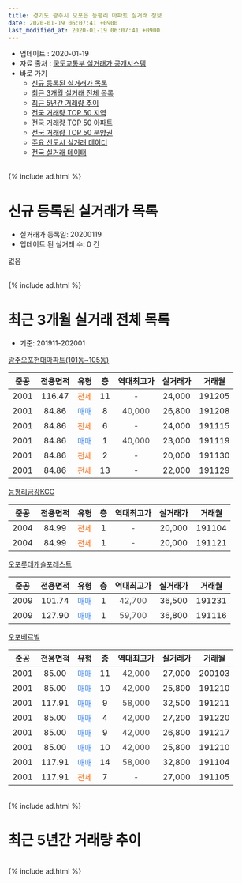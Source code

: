 ```yaml
---
title: 경기도 광주시 오포읍 능평리 아파트 실거래 정보
date: 2020-01-19 06:07:41 +0900
last_modified_at: 2020-01-19 06:07:41 +0900
---
```


* 업데이트 : 2020-01-19
* 자료 출처 : [국토교통부 실거래가 공개시스템](http://rt.molit.go.kr)
* 바로 가기
    * [신규 등록된 실거래가 목록](#신규-등록된-실거래가-목록)
    * [최근 3개월 실거래 전체 목록](#최근-3개월-실거래-전체-목록)
    * [최근 5년간 거래량 추이](#최근-5년간-거래량-추이)
    * [전국 거래량 TOP 50 지역](https://apt-info.github.io/apt-trade-info/최근-3개월-전국에서-가장-거래가-많이-발생한-지역)
    * [전국 거래량 TOP 50 아파트](https://apt-info.github.io/apt-trade-info/최근-3개월-전국에서-가장-거래가-많이-발생한-아파트)
    * [전국 거래량 TOP 50 분양권](https://apt-info.github.io/apt-trade-info/최근-3개월-전국에서-가장-거래가-많이-발생한-분양권)
    * [주요 신도시 실거래 데이터](https://apt-info.github.io/apt-trade-info/주요-신도시)
    * [전국 실거래 데이터](https://apt-info.github.io/apt-trade-info/전국)
<br>
{% include ad.html %}
<br>

# 신규 등록된 실거래가 목록
* 실거래가 등록일: 20200119
* 업데이트 된 실거래 수: 0 건

없음

<br>
{% include ad.html %}
<br>

# 최근 3개월 실거래 전체 목록
* 기준: 201911-202001


[광주오포현대아파트(101동~105동)](https://search.naver.com/search.naver?query=%EA%B2%BD%EA%B8%B0%EB%8F%84+%EA%B4%91%EC%A3%BC%EC%8B%9C+%EC%98%A4%ED%8F%AC%EC%9D%8D+%EB%8A%A5%ED%8F%89%EB%A6%AC+%EA%B4%91%EC%A3%BC%EC%98%A4%ED%8F%AC%ED%98%84%EB%8C%80%EC%95%84%ED%8C%8C%ED%8A%B8%28101%EB%8F%99%7E105%EB%8F%99%29)

|준공|전용면적|유형|층|역대최고가|실거래가|거래월|
|:---:|:---:|:---:|:---:|:---:|:---:|:---:|
|2001|116.47|<span style="color:#ff5a00">전세</span>|11|<span style="color:#444444">-</span>|24,000|191205|
|2001|84.86|<span style="color:#4285f3">매매</span>|8|<span style="color:#444444">40,000</span>|26,800|191208|
|2001|84.86|<span style="color:#ff5a00">전세</span>|6|<span style="color:#444444">-</span>|24,000|191115|
|2001|84.86|<span style="color:#4285f3">매매</span>|1|<span style="color:#444444">40,000</span>|23,000|191119|
|2001|84.86|<span style="color:#ff5a00">전세</span>|2|<span style="color:#444444">-</span>|20,000|191130|
|2001|84.86|<span style="color:#ff5a00">전세</span>|13|<span style="color:#444444">-</span>|22,000|191129|

[능평리금강KCC](https://search.naver.com/search.naver?query=%EA%B2%BD%EA%B8%B0%EB%8F%84+%EA%B4%91%EC%A3%BC%EC%8B%9C+%EC%98%A4%ED%8F%AC%EC%9D%8D+%EB%8A%A5%ED%8F%89%EB%A6%AC+%EB%8A%A5%ED%8F%89%EB%A6%AC%EA%B8%88%EA%B0%95KCC)

|준공|전용면적|유형|층|역대최고가|실거래가|거래월|
|:---:|:---:|:---:|:---:|:---:|:---:|:---:|
|2004|84.99|<span style="color:#ff5a00">전세</span>|1|<span style="color:#444444">-</span>|20,000|191104|
|2004|84.99|<span style="color:#ff5a00">전세</span>|1|<span style="color:#444444">-</span>|20,000|191121|

[오포롯데캐슬포레스트](https://search.naver.com/search.naver?query=%EA%B2%BD%EA%B8%B0%EB%8F%84+%EA%B4%91%EC%A3%BC%EC%8B%9C+%EC%98%A4%ED%8F%AC%EC%9D%8D+%EB%8A%A5%ED%8F%89%EB%A6%AC+%EC%98%A4%ED%8F%AC%EB%A1%AF%EB%8D%B0%EC%BA%90%EC%8A%AC%ED%8F%AC%EB%A0%88%EC%8A%A4%ED%8A%B8)

|준공|전용면적|유형|층|역대최고가|실거래가|거래월|
|:---:|:---:|:---:|:---:|:---:|:---:|:---:|
|2009|101.74|<span style="color:#4285f3">매매</span>|1|<span style="color:#444444">42,700</span>|36,500|191231|
|2009|127.90|<span style="color:#4285f3">매매</span>|1|<span style="color:#444444">59,700</span>|36,800|191116|

[오포베르빌](https://search.naver.com/search.naver?query=%EA%B2%BD%EA%B8%B0%EB%8F%84+%EA%B4%91%EC%A3%BC%EC%8B%9C+%EC%98%A4%ED%8F%AC%EC%9D%8D+%EB%8A%A5%ED%8F%89%EB%A6%AC+%EC%98%A4%ED%8F%AC%EB%B2%A0%EB%A5%B4%EB%B9%8C)

|준공|전용면적|유형|층|역대최고가|실거래가|거래월|
|:---:|:---:|:---:|:---:|:---:|:---:|:---:|
|2001|85.00|<span style="color:#4285f3">매매</span>|11|<span style="color:#444444">42,000</span>|27,000|200103|
|2001|85.00|<span style="color:#4285f3">매매</span>|10|<span style="color:#444444">42,000</span>|25,800|191210|
|2001|117.91|<span style="color:#4285f3">매매</span>|9|<span style="color:#444444">58,000</span>|32,500|191211|
|2001|85.00|<span style="color:#4285f3">매매</span>|4|<span style="color:#444444">42,000</span>|27,200|191220|
|2001|85.00|<span style="color:#4285f3">매매</span>|9|<span style="color:#444444">42,000</span>|26,800|191217|
|2001|85.00|<span style="color:#4285f3">매매</span>|10|<span style="color:#444444">42,000</span>|25,800|191210|
|2001|117.91|<span style="color:#4285f3">매매</span>|14|<span style="color:#444444">58,000</span>|32,800|191104|
|2001|117.91|<span style="color:#ff5a00">전세</span>|7|<span style="color:#444444">-</span>|27,000|191105|


<br>
{% include ad.html %}
<br>

# 최근 5년간 거래량 추이


<div style="width:100%;">
    <canvas id="deal_progress" height="200"></canvas>
</div>

<script>
new Chart(document.getElementById("deal_progress"), {
    type: 'line',
    data: {
        labels: ['201501','201502','201503','201504','201505','201506','201507','201508','201509','201510','201511','201512','201601','201602','201603','201604','201605','201606','201607','201608','201609','201610','201611','201612','201701','201702','201703','201704','201705','201706','201707','201708','201709','201710','201711','201712','201801','201802','201803','201804','201805','201806','201807','201808','201809','201810','201811','201812','201901','201902','201903','201904','201905','201906','201907','201908','201909','201910','201911','201912','202001'],
        datasets: [{
            label: '매매',
            pointRadius: 1,
            data: [7, 13, 14, 14, 7, 14, 8, 13, 11, 15, 7, 2, 4, 7, 9, 10, 5, 6, 10, 4, 3, 10, 5, 2, 0, 8, 11, 11, 9, 8, 6, 3, 6, 4, 5, 2, 6, 5, 7, 2, 3, 4, 2, 6, 12, 4, 4, 1, 4, 7, 4, 4, 4, 6, 4, 5, 4, 5, 3, 7, 1],
            borderColor: "rgba(255, 201, 14, 1)",
            backgroundColor: "rgba(255, 201, 14, 0.5)",
            fill: false,
            lineTension: 0
        },{
            label: '전월세',
            pointRadius: 1,
            data: [10, 11, 13, 8, 14, 7, 7, 10, 6, 9, 7, 9, 8, 9, 4, 5, 8, 10, 6, 10, 8, 8, 6, 7, 5, 13, 10, 2, 9, 12, 5, 6, 3, 6, 4, 3, 3, 10, 7, 2, 2, 5, 7, 5, 6, 5, 1, 5, 2, 4, 7, 6, 2, 7, 9, 5, 5, 7, 6, 1, 0],
            borderColor: "rgba(0, 141, 185, 1)",
            backgroundColor: "rgba(0, 141, 185, 0.5)",
            fill: false,
            lineTension: 0
        }
        ]
    },
    options: {
        responsive: true,
        title: {
            display: false
        },
        tooltips: {
            mode: 'index',
            intersect: false
        },
        hover: {
            mode: 'nearest',
            intersect: true
        },
        scales: {
            xAxes: [{
                display: true,
                scaleLabel: {
                    display: true,
                    labelString: '년/월'
                }
            }],
            yAxes: [{
                display: true,
                ticks: {
                    suggestedMin: 0,
                },
                scaleLabel: {
                    display: true,
                    labelString: '실거래 수'
                }
            }]
        }
    }
});

</script>


<br>
{% include ad.html %}
<br>

